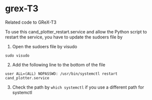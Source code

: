 # grex-T3
Related code to GReX-T3

To use this cand_plotter_restart.service and allow the Python script to restart the service, you have to update the sudoers file by
1. Open the sudoers file by visudo
```
sudo visudo
```
2. Add the following line to the bottom of the file
```
user ALL=(ALL) NOPASSWD: /usr/bin/systemctl restart cand_plotter.service
```
3. Check the path by ```which systemctl``` if you use a different path for systemctl 
